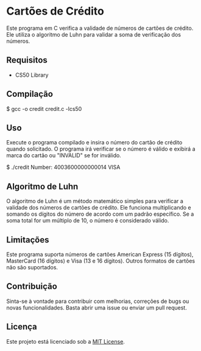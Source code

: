# Cartões de Crédito

Este programa em C verifica a validade de números de cartões de crédito. Ele utiliza o algoritmo de Luhn para validar a soma de verificação dos números.

## Requisitos

- CS50 Library

## Compilação

$ gcc -o credit credit.c -lcs50


## Uso

Execute o programa compilado e insira o número do cartão de crédito quando solicitado. O programa irá verificar se o número é válido e exibirá a marca do cartão ou "INVALID" se for inválido.

  $ ./credit
  Number: 4003600000000014
  VISA


## Algoritmo de Luhn

O algoritmo de Luhn é um método matemático simples para verificar a validade dos números de cartões de crédito. Ele funciona multiplicando e somando os dígitos do número de acordo com um padrão específico. Se a soma total for um múltiplo de 10, o número é considerado válido.

## Limitações

Este programa suporta números de cartões American Express (15 dígitos), MasterCard (16 dígitos) e Visa (13 e 16 dígitos). Outros formatos de cartões não são suportados.

## Contribuição

Sinta-se à vontade para contribuir com melhorias, correções de bugs ou novas funcionalidades. Basta abrir uma issue ou enviar um pull request.

## Licença

Este projeto está licenciado sob a [MIT License](https://opensource.org/licenses/MIT).
